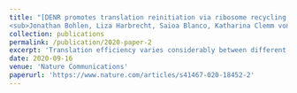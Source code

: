 ```yaml
---
title: "[DENR promotes translation reinitiation via ribosome recycling to drive expression of oncogenes including ATF4](https://www.nature.com/articles/s41467-020-18452-2)   <br>
<sub>Jonathan Bohlen, Liza Harbrecht, Saioa Blanco, Katharina Clemm von Hohenberg, Kai Fenzl, Günter Kramer, Bernd Bukau & Aurelio A. Teleman</sub>"
collection: publications
permalink: /publication/2020-paper-2
excerpt: 'Translation efficiency varies considerably between different mRNAs, thereby impacting protein expression. Translation of the stress response master-regulator ATF4 increases upon stress, but the molecular mechanisms are not well understood. We discover here that translation factors DENR, MCTS1 and eIF2D are required to induce ATF4 translation upon stress by promoting translation reinitiation in the ATF4 5′UTR. We find DENR and MCTS1 are only needed for reinitiation after upstream Open Reading Frames (uORFs) containing certain penultimate codons, perhaps because DENR•MCTS1 are needed to evict only certain tRNAs from post-termination 40S ribosomes. This provides a model for how DENR and MCTS1 promote translation reinitiation. Cancer cells, which are exposed to many stresses, require ATF4 for survival and proliferation. We find a strong correlation between DENR•MCTS1 expression and ATF4 activity across cancers. Furthermore, additional oncogenes including a-Raf, c-Raf and Cdk4 have long uORFs and are translated in a DENR•MCTS1 dependent manner.'
date: 2020-09-16
venue: 'Nature Communications'
paperurl: 'https://www.nature.com/articles/s41467-020-18452-2'
---
```


